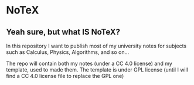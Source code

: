 # NoTeX

## Yeah sure, but what **IS** NoTeX?

In this repository I want to publish most of my university notes for subjects such as Calculus, Physics, Algorithms, and so on...

The repo will contain both my notes (under a CC 4.0 license) and my template, used to made them. The template is under GPL license (until I will find a CC 4.0 license file to replace the GPL one)